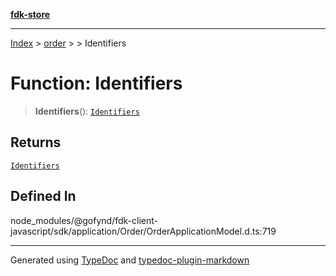 [**fdk-store**](../../../README.md)
***

[Index](../../../API.md) > [order](../../README.md) > [<internal>](../README.md) > Identifiers

# Function: Identifiers

> **Identifiers**(): [`Identifiers`](../type-aliases/type-alias.Identifiers.md)

## Returns

[`Identifiers`](../type-aliases/type-alias.Identifiers.md)

## Defined In

node\_modules/@gofynd/fdk-client-javascript/sdk/application/Order/OrderApplicationModel.d.ts:719

***
Generated using [TypeDoc](https://typedoc.org/) and [typedoc-plugin-markdown](https://www.npmjs.com/package/typedoc-plugin-markdown)
